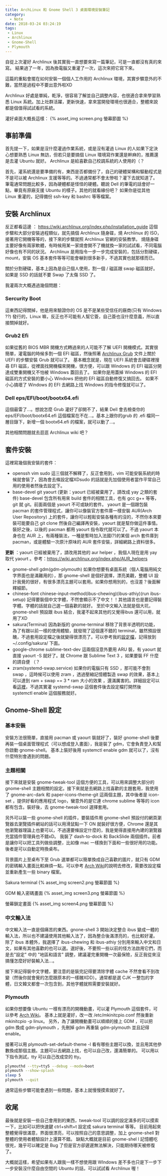 ```yaml
---
title: ArchLinux 和 Gnome Shell 3 桌面環境安裝筆記
category:
  - Note
date: 2018-03-24 03:24:19
tags:
 - Linux
 - Archlinux
 - Gnome-Shell
 - Plymouth
---
```


自從上次灌好 Archlinux 後其實我一直想要來寫一篇筆記，可是一直都沒有真的來寫。
結果過了一年，因為換電腦又重灌了一次，這次來把它寫下來。

這篇的重點會擺在如何安裝一個個人工作用的 Archlinux 環境，其實步驟意外的不難，當然是過程中不要出意外啦XD

Archlinux 好處是單純，乾淨，很容易了解並自己調整內容，也很適合拿來學習熟悉 Linux 系統。加上社群活躍，更新快速，拿來當開發環境也很適合，整體來說都是個值得試試看的系統。

灌好桌面大概長這樣：
{% asset_img screen.png 螢幕節圖 %}

<!--more-->

## 事前準備

首先提一下，如果是沒什麼灌過作業系統，或是沒有灌過 Linux 的人如果下定決心想要熟悉 Linux 無訪，但若只是要搞個 Linux 環境寫作業還是幹麻的，推薦還是去灌 Ubuntu 就好。
Archlinux 是給喜歡自己校調系統的人使用的（？

首先，灌系統還是要準備的有，東西是否都備份了，自己的硬體架構和驅動程式是不是可以被 Archlinux 支援等等的。不過通常都不會太慘啦？灌下去就知道了。
筆電通常問題比較多，因為硬體都是怪怪的硬體。聽說 Dell 的筆電的話會好一點，畢竟有原廠支援 Ubuntu 的樣子。其他的就看緣份吧？
如果你是從其他 Linux 重灌的，記得備份 ssh-key 和 bashrc 等等檔案。

## 安裝 Archlinux

反正都看這邊 ： https://wiki.archlinux.org/index.php/installation_guide
這個步驟和大部分安裝過程類似，就先搞個 Archlinux 隨身碟，燒 Archlinux 的 ISO，接著用它開機等等的，接下來的步驟就照 Archlinux 官網的安裝教學。
燒隨身碟主要好像有兩家軟體，有時候用某一家燒會開不了機就換一家的試試看，不同電腦好像也有不同的狀況。
Archlinux 是用指令一步一步完成安裝的，包括分割硬碟，mount，安裝 OS 基本套件等等可能會嚇到很多新手，不過其實也就那樣而已。

關於分割硬碟，基本上因為是自己個人使用，割一個 / 磁區跟 swap 磁區就好。如果是 SSD 的話就不要 Swap 了太傷 SSD 了。

我灌兩次大概遇過幾個問題：

### Sercurity Boot

這東西記得關掉，他是用來驗證你的 OS 是不是某些受信任的廠商(只有 Windows ??) 發行的，Linux 嘛，反正也不可能有人幫它簽，自己簽也沒什麼意義，所以直接關掉就好。

### Grub2 Efi

如果從舊的 BIOS MBR 開機方式轉過來的人可能不了解 UEFI 開機模式。其實很簡單，灌電腦的時候多割一個 EFI 磁區，然後照著 [Archlinux Grub](https://wiki.archlinux.org/index.php/GRUB) 文件上關於 UEFI 的步驟安裝 Grub 就可以了。
基本概念就是，現在 UEFI 系統會去硬碟裡搜尋 EFI 磁區，從裡面找開機檔來開機，很方便，可以跟 Windows 的 EFI 磁區分開達成雙重開機又不怕被 Windows 蓋回去了。
如果你是用蓋掉 Windows 的 EFI 磁區的方式安裝的要小心 Windows 把他的 EFI 磁區自動修復又搞回去。
如果不小心搞壞了 Windows 的 EFI 去網路上找 Windows 的指令修復就可以了。

### Dell eps/EFI/boot/bootx64.efi

這個最雷了...。想說怎麼 Grub 灌好了卻開不了，結果 Dell 會去檢查你的 eps/EFI/boot/bootx64.efi 這個檔案在不在...。基本上跟你的grub 的 .efi 檔同一層目錄下，新增一個 bootx64.efi 的檔案，就可以動了...。


其他相關問題就去逛逛 Archlinux wiki 吧？


## 套件安裝

這裡寫幾個我安裝的套件：

* openssh vim sudo
這三個就不解釋了，反正會用到，vim 可能安裝系統的時候就會裝了，因為會去條設定檔XDsudo 的話就是先加個使用者當作平常自己用的使用者然後去設定下。
* base-devel git yaourt (更新：yaourt 已經被棄用了，請改成 yay 之類的套件)
base-devel 包含所有用來 build 套件的相關工具，也有 gcc g++ 等等，git 就 git。前面兩個是 yaourt 不可或缺的套件。
yaourt 是一個跟包裝 pacman 的套件管理程式，讓你可以像裝官方套件庫一樣安裝 AUR(Arch User Repository) 上的套件，讓你可以輕鬆安裝各種有的沒的，不然你本來要裝可能要自己 git clone 然後自己編譯再安裝，yaourt 就是幫你做這件事情。裝好之後，以後的 pacman 都用 yaourt 指令取代就可以了。不過 yaourt 本身也在 AUR 上，有兩種裝法，一種是暫時加入法國(?)的某個 arch 套件庫到 pacman，或是體驗一次原汁原味的 AUR 套件安裝，詳細網路上資料很多。

**更新** ：yaourt 已經被棄用了，請改用其他的 aur helper ，我個人現在是用 yay 取代 yaourt 。參考：https://wiki.archlinux.org/index.php/AUR_helpers

* gnome-shell gdm(gdm-plymouth)
如果你想要有桌面系統（個人電腦用純文字界面也是滿難用的），那 gnome-shell 是個好選擇，漂亮美觀，整體 UI 設計我覺的很好，有很多漂亮主題可以套用。如果你想用別的，也沒差？後面解釋細節。
* chinese-font chinese-input-method(ibus-chewing)(ibus-athiy)(run ibus-setup)
記得要裝個中文字體，不然會顯示不了中文！！其他語言也是要記得裝字體。字體的話就自己選一個喜歡的就好。
至於中文輸入法就是個大坑，gnome-shell 預設跟 ibus 結合，我灌不起來其他的又覺得ibus 還可以用，就用了XD
* sakura(Terminal)
因為新版的 gnome-terminal 移除了背景半透明的功能，為了有跟以前一樣的使用體驗，就發現了這個還不錯的 terminal，雖然預設很醜，不過套用設定檔之後就變得很漂亮了。可以參考我的[設定檔](https://github.com/samsam2310/weirc/blob/master/conf/sakura.conf)，記得放到 ~/.config/sakura/ 下面。
* google-chrome sublime-text-dev
這兩個沒意外要用 ARU 裝，有 yaourt 就直接 yaourt -S 就好了。就 Chrome 跟 Sublime Text 3 ，如果要裝 FF 什麼的請自便 （？
* zram(systemd-swap.service)
如果你的電腦只有 SSD ，那可能不會割 swap ，這時候可以使用 zram ，透過壓縮記憶體製造 swap 的效果，基本上可以達到 ram + swap == 3 * ram 大小的效果 ，還滿厲害的。詳細設定可以看[這裡](https://wiki.archlinux.org/index.php/Improving_performance#Zram_or_zswap)，不過其實灌 systemd-swap 這個套件後去設定檔打開然後 systemctl enable 這個服務就好。


## Gnome-Shell 設定

### 基本安裝

安裝方法很簡單，直接用 pacman 或 yaourt 裝就好了，裝好 gnome-shell 後要再裝一個桌面管理程式（可以想成登入畫面），我是裝了 gdm，它會負責登入和幫你啟動 gnome-shell。
基本上裝好後用 systemctl enable gdm 就可以了，沒有什麼特別會遇到的問題。

### 主題相關

接下來就是安裝 gnome-tweak-tool 這個方便的工具，可以用來調整大部分的 gnome-shell 主題相關的設定。接下來就是去網路上找喜歡的主題套用，我使用了 gnome-arc-dark 和 paper-icons-theme-git 這兩個主題，其中後者是 icon-set ，提供好看的應用程式 logo，蠻意外的是它連 chrome sublime 等等的 icon 都有包含。裝好後，去 gnome-tweak-tool 選擇套用。

另外可以裝一些 gnome-shell 的插件，要裝插件用 gnome-shell 預設付的網頁瀏覽器去瀏覽插件網站的話可以用滑鼠點一下 ON 就裝好很方便，Chrome 還是其他瀏覽器理論上也要可以，不過還要條設定什麼的，我是覺得直接用內建的瀏覽器充當插件管理員也不錯xD。
我裝了 dash-to-dock 和 BackSlide 兩個插件。前者是讓你可以把工具列做些調整，比如像 mac 一樣換到下面和一些很好用的功能。後者是可以自動定時換桌布。

背景圖片上至桌布下至 Grub 選單都可以簡單換成自己喜歡的圖片，就只有 GDM 的密碼輸入畫面比較麻煩一點，可以參考 [Arch Wiki](https://wiki.archlinux.org/index.php/GDM#Log-in_screen_background_image)的說明去修改，需要改設定檔並重新產生一些 binary 檔案。

Sakura terminal
{% asset_img screen2.png 螢幕節圖 %}

GDM 輸入密碼畫面
{% asset_img screen3.png 螢幕節圖 %}

螢幕鎖定畫面
{% asset_img screen4.png 螢幕節圖 %}

### 中文輸入法

中文輸入法一直是個痛苦的東西。gnone-shell 3 開始決定整合 ibus 變成一體的輸入法，所以也不建議使用其他輸入法了，因為整合後滿漂亮的，也比較好灌。
除了 ibus 本體外，我選擇了 ibus-chewing 和 ibus-athiy 分別用來輸入中文和日文，如果有其他喜歡的也可以選。選好後，不要照一些以前的怪方法啟用它們，而是去"設定" 中的 "地區和語言" 調整，建議灌完重開機一次最保險，反正我從來沒搞懂怎麼好好裝輸入法...。

接下來記得裝中文字體，要注意的是裝完記得要清除字體 cache 不然會看不到改變（然後你就會覺的怎麼跟原本的一樣醜XDD）。通常都是選 CJK 一整包的字體，日文韓文都會一次包含到，其他字體就照需要安裝就好。

### Plymouth

如果你想要像 Ubuntu 一樣有漂亮的開機動畫，可以灌 Plymouth 這個套件，可以參考 [Arch Wiki](https://wiki.archlinux.org/index.php/plymouth)。
基本上就是灌好，改一改 /etc/mkinitcpio.conf 然後重新 mkinitcpio -p linux。
另外，為了讓開機動畫可以順順的接上 GDM ，可以把 gdm 換成 gdm-plymouth ，先刪掉 gdm 再重裝 gdm-plymouth 並且記得 enable。

接著可以用 plymouth-set-default-theme -l 看有哪些主題可以換，並且用其他參數換成那個主題。主題可以去網路上找，也可以自己改，還滿簡單的。
可以用以下指令測試，tty 可以自己改成空的 tty。


``` bash
plymouthd --tty=tty5 --debug --mode=boot
plymouth --show-splash
sleep 5
plymouth --quit
```

通常這些步驟可能會遇到一些問題，基本上就慢慢摸索就好了。


## 收尾

最後就是安裝一些自己會用到的東西，tweak-tool 可以調的設定滿多的可以摸索一下，比如可以把快速鍵 ctrl+shift+t 設定成 sakura terminal 等等。
目前用起來整體覺得很滿意，界面很漂亮，可以按照自己的意思調整，加上 gnome-shell 對整體的使用者體驗設計上還算不錯。
缺點大概就是目前 gnome-shel l 記憶體吃很兇，幾乎可以確定是 Bug 了但是官方卻遲遲無法解決，只能期待哪天被修復了。

大概就這樣，希望如果有人跟我一樣不想使用跟 WIndows 差不多也只是下一步下一步安裝沒什麼自由空間的 Ubuntu 的話，可以試試看 Archlinux 喔！
